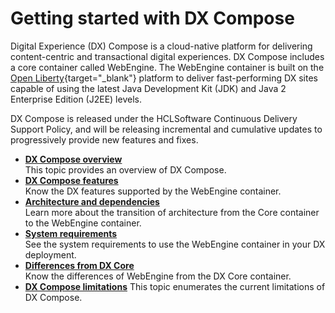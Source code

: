 # Getting started with DX Compose

Digital Experience (DX) Compose is a cloud-native platform for delivering content-centric and transactional digital experiences. DX Compose includes a core container called WebEngine. The WebEngine container is built on the [Open Liberty](https://openliberty.io/){target="_blank"} platform to deliver fast-performing DX sites capable of using the latest Java Development Kit (JDK) and Java 2 Enterprise Edition (J2EE) levels.

DX Compose is released under the HCLSoftware Continuous Delivery Support Policy, and will be releasing incremental and cumulative updates to progressively provide new features and fixes.

-   **[DX Compose overview](overview.md)**  
This topic provides an overview of DX Compose.
-   **[DX Compose features](../getting_started/product_overview/features.md)**  
Know the DX features supported by the WebEngine container.
-   **[Architecture and dependencies](architecture_dependencies.md)**  
Learn more about the transition of architecture from the Core container to the WebEngine container.
-   **[System requirements](system_requirements.md)**  
See the system requirements to use the WebEngine container in your DX deployment.
-   **[Differences from DX Core](differences.md)**  
Know the differences of WebEngine from the DX Core container. 
-   **[DX Compose limitations](limitations.md)**  <!-- move to Plan Your Deployment when available (as in DX doc) -->
This topic enumerates the current limitations of DX Compose.